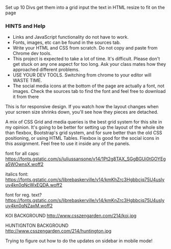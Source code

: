 Set up 10 Divs
get them into a grid 
input the text in HTML 
resize to fit on the page 

### **HINTS and Help**

- Links and JavaScript functionality do not have to work.
- Fonts, images, etc can be found in the sources tab.
- Write your HTML and CSS from scratch. Do not copy and paste from Chrome dev tools.
- This project is expected to take a lot of time. It's difficult. Please don't get stuck on any one aspect for too long. Ask your class mates how they approached different problems.
- USE YOUR DEV TOOLS. Switching from chrome to your editor will WASTE TIME.
- The social media icons at the bottom of the page are actually a font, not images. Check the sources tab to find the font and feel free to download it from there



This is for responsive design. If you watch how the layout changes when your screen size shrinks down, you'll see how they pieces are detached.

A mix of CSS Grid and media queries is the best grid system for this site in my opinion. It's going to be better for setting up the layout of the whole site than flexbox, Bootstrap's grid system, and for sure better than the old CSS positioning, or using HTML Tables. Flexbox is good for the social icons in this assignment. Feel free to use it inside any of the panels.

font for all caps:
https://fonts.gstatic.com/s/juliussansone/v14/1Pt2g8TAX_SGgBGUi0tGOYEga5WOwnsX.woff2

italics font:
https://fonts.gstatic.com/s/librebaskerville/v14/kmKhZrc3Hgbbcjq75U4uslyuy4kn0qNcWxEQDA.woff2

font for reg. text?
https://fonts.gstatic.com/s/librebaskerville/v14/kmKnZrc3Hgbbcjq75U4uslyuy4kn0qNZaxM.woff2

KOI BACKGROUND
http://www.csszengarden.com/214/koi.jpg

HUNTIGNTON BACKGROUND
http://www.csszengarden.com/214/huntington.jpg

Trying to figure out how to do the updates on sidebar in mobile mode! 